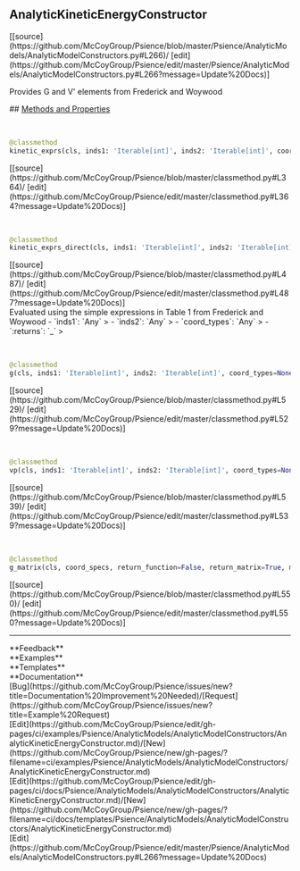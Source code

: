 ## <a id="Psience.AnalyticModels.AnalyticModelConstructors.AnalyticKineticEnergyConstructor">AnalyticKineticEnergyConstructor</a> 

<div class="docs-source-link" markdown="1">
[[source](https://github.com/McCoyGroup/Psience/blob/master/Psience/AnalyticModels/AnalyticModelConstructors.py#L266)/
[edit](https://github.com/McCoyGroup/Psience/edit/master/Psience/AnalyticModels/AnalyticModelConstructors.py#L266?message=Update%20Docs)]
</div>

Provides G and V' elements from Frederick and Woywood







<div class="collapsible-section">
 <div class="collapsible-section collapsible-section-header" markdown="1">
## <a class="collapse-link" data-toggle="collapse" href="#methods" markdown="1"> Methods and Properties</a> <a class="float-right" data-toggle="collapse" href="#methods"><i class="fa fa-chevron-down"></i></a>
 </div>
 <div class="collapsible-section collapsible-section-body collapse show" id="methods" markdown="1">
 
<a id="Psience.AnalyticModels.AnalyticModelConstructors.AnalyticKineticEnergyConstructor.kinetic_exprs" class="docs-object-method">&nbsp;</a> 
```python
@classmethod
kinetic_exprs(cls, inds1: 'Iterable[int]', inds2: 'Iterable[int]', coord_types=None, target_symbols=None): 
```
<div class="docs-source-link" markdown="1">
[[source](https://github.com/McCoyGroup/Psience/blob/master/classmethod.py#L364)/
[edit](https://github.com/McCoyGroup/Psience/edit/master/classmethod.py#L364?message=Update%20Docs)]
</div>


<a id="Psience.AnalyticModels.AnalyticModelConstructors.AnalyticKineticEnergyConstructor.kinetic_exprs_direct" class="docs-object-method">&nbsp;</a> 
```python
@classmethod
kinetic_exprs_direct(cls, inds1: 'Iterable[int]', inds2: 'Iterable[int]', coord_types=None, return_vp=True, target_symbols=None): 
```
<div class="docs-source-link" markdown="1">
[[source](https://github.com/McCoyGroup/Psience/blob/master/classmethod.py#L487)/
[edit](https://github.com/McCoyGroup/Psience/edit/master/classmethod.py#L487?message=Update%20Docs)]
</div>
Evaluated using the simple expressions in Table 1 from Frederick and Woywood
  - `inds1`: `Any`
    > 
  - `inds2`: `Any`
    > 
  - `coord_types`: `Any`
    > 
  - `:returns`: `_`
    >


<a id="Psience.AnalyticModels.AnalyticModelConstructors.AnalyticKineticEnergyConstructor.g" class="docs-object-method">&nbsp;</a> 
```python
@classmethod
g(cls, inds1: 'Iterable[int]', inds2: 'Iterable[int]', coord_types=None, target_symbols=None, return_function=False, method='lookup'): 
```
<div class="docs-source-link" markdown="1">
[[source](https://github.com/McCoyGroup/Psience/blob/master/classmethod.py#L529)/
[edit](https://github.com/McCoyGroup/Psience/edit/master/classmethod.py#L529?message=Update%20Docs)]
</div>


<a id="Psience.AnalyticModels.AnalyticModelConstructors.AnalyticKineticEnergyConstructor.vp" class="docs-object-method">&nbsp;</a> 
```python
@classmethod
vp(cls, inds1: 'Iterable[int]', inds2: 'Iterable[int]', coord_types=None, target_symbols=None, return_function=False, method='lookup'): 
```
<div class="docs-source-link" markdown="1">
[[source](https://github.com/McCoyGroup/Psience/blob/master/classmethod.py#L539)/
[edit](https://github.com/McCoyGroup/Psience/edit/master/classmethod.py#L539?message=Update%20Docs)]
</div>


<a id="Psience.AnalyticModels.AnalyticModelConstructors.AnalyticKineticEnergyConstructor.g_matrix" class="docs-object-method">&nbsp;</a> 
```python
@classmethod
g_matrix(cls, coord_specs, return_function=False, return_matrix=True, method='lookup'): 
```
<div class="docs-source-link" markdown="1">
[[source](https://github.com/McCoyGroup/Psience/blob/master/classmethod.py#L550)/
[edit](https://github.com/McCoyGroup/Psience/edit/master/classmethod.py#L550?message=Update%20Docs)]
</div>
 </div>
</div>












---


<div markdown="1" class="text-secondary">
<div class="container">
  <div class="row">
   <div class="col" markdown="1">
**Feedback**   
</div>
   <div class="col" markdown="1">
**Examples**   
</div>
   <div class="col" markdown="1">
**Templates**   
</div>
   <div class="col" markdown="1">
**Documentation**   
</div>
   <div class="col" markdown="1">
   
</div>
   <div class="col" markdown="1">
   
</div>
   <div class="col" markdown="1">
   
</div>
</div>
  <div class="row">
   <div class="col" markdown="1">
[Bug](https://github.com/McCoyGroup/Psience/issues/new?title=Documentation%20Improvement%20Needed)/[Request](https://github.com/McCoyGroup/Psience/issues/new?title=Example%20Request)   
</div>
   <div class="col" markdown="1">
[Edit](https://github.com/McCoyGroup/Psience/edit/gh-pages/ci/examples/Psience/AnalyticModels/AnalyticModelConstructors/AnalyticKineticEnergyConstructor.md)/[New](https://github.com/McCoyGroup/Psience/new/gh-pages/?filename=ci/examples/Psience/AnalyticModels/AnalyticModelConstructors/AnalyticKineticEnergyConstructor.md)   
</div>
   <div class="col" markdown="1">
[Edit](https://github.com/McCoyGroup/Psience/edit/gh-pages/ci/docs/Psience/AnalyticModels/AnalyticModelConstructors/AnalyticKineticEnergyConstructor.md)/[New](https://github.com/McCoyGroup/Psience/new/gh-pages/?filename=ci/docs/templates/Psience/AnalyticModels/AnalyticModelConstructors/AnalyticKineticEnergyConstructor.md)   
</div>
   <div class="col" markdown="1">
[Edit](https://github.com/McCoyGroup/Psience/edit/master/Psience/AnalyticModels/AnalyticModelConstructors.py#L266?message=Update%20Docs)   
</div>
   <div class="col" markdown="1">
   
</div>
   <div class="col" markdown="1">
   
</div>
   <div class="col" markdown="1">
   
</div>
</div>
</div>
</div>